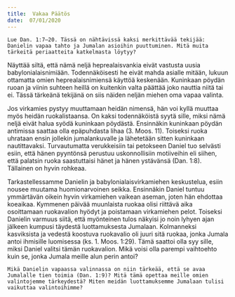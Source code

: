 ```yaml
---
title:  Vakaa Päätös
date:  07/01/2020
---
```


`Lue Dan. 1:7–20. Tässä on nähtävissä kaksi merkittävää tekijää: Danielin vapaa tahto ja Jumalan asioihin puuttuminen. Mitä muita tärkeitä periaatteita katkelmasta löytyy?`

Näyttää siltä, että nämä neljä heprealaisvankia eivät vastusta uusia babylonialaisnimiään. Todennäköisesti he eivät mahda asialle mitään, lukuun ottamatta omien heprealaisnimiensä käyttöä keskenään. Kuninkaan pöydän ruoan ja viinin suhteen heillä on kuitenkin valta päättää joko nauttia niitä tai ei. Tässä tärkeänä tekijänä on siis näiden neljän miehen oma vapaa valinta.

Jos virkamies pystyy muuttamaan heidän nimensä, hän voi kyllä muuttaa myös heidän ruokalistaansa. On kaksi todennäköistä syytä sille, miksi nämä neljä eivät halua syödä kuninkaan pöydästä. Ensinnäkin kuninkaan pöydän antimissa saattaa olla epäpuhdasta lihaa (3. Moos. 11). Toiseksi ruoka uhrataan ensin jollekin jumalankuvalle ja lähetetään sitten kuninkaan nautittavaksi. Turvautumatta verukkeisiin tai petokseen Daniel tuo selvästi esiin, että hänen pyyntönsä perustuu uskonnollisiin motiiveihin eli siihen, että palatsin ruoka saastuttaisi hänet ja hänen ystävänsä (Dan. 1:8). Tällainen on hyvin rohkeaa.

Tarkastellessamme Danielin ja babylonialaisvirkamiehen keskustelua, esiin nousee muutama huomionarvoinen seikka. Ensinnäkin Daniel tuntuu ymmärtävän oikein hyvin virkamiehen vaikean aseman, joten hän ehdottaa koeaikaa. Kymmenen päivää muunlaista ruokaa olisi riittävä aika osoittamaan ruokavalion hyödyt ja poistamaan virkamiehen pelot. Toiseksi Danielin varmuus siitä, että myönteinen tulos näkyisi jo noin lyhyen ajan jälkeen kumpusi täydestä luottamuksesta Jumalaan. Kolmanneksi kasviksista ja vedestä koostuva ruokavalio oli juuri sitä ruokaa, jonka Jumala antoi ihmisille luomisessa (ks. 1. Moos. 1:29). Tämä saattoi olla syy sille, miksi Daniel valitsi tämän ruokavalion. Mikä voisi olla parempi vaihtoehto kuin se, jonka Jumala meille alun perin antoi?

`Mikä Danielin vapaassa valinnassa on niin tärkeää, että se avaa Jumalalle tien toimia (Dan. 1:9)? Mitä tämä opettaa meille omien valintojemme tärkeydestä? Miten meidän luottamuksemme Jumalaan tulisi vaikuttaa valintoihimme?`